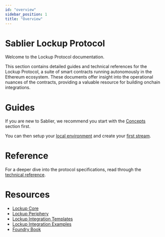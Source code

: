 ```yaml
---
id: "overview"
sidebar_position: 1
title: "Overview"
---
```


# Sablier Lockup Protocol

Welcome to the Lockup Protocol documentation.

This section contains detailed guides and technical references for the Lockup Protocol, a suite of smart contracts
running autonomously in the Ethereum ecosystem. These documents offer insight into the operational nuances of the
contracts, providing a valuable resource for building onchain integrations.

# Guides

If you are new to Sablier, we recommend you start with the [Concepts](/concepts/what-is-sablier) section first.

You can then setup your [local environment](/guides/lockup/examples/local-environment) and create your
[first stream](/guides/lockup/examples/create-stream/lockup-linear).

# Reference

For a deeper dive into the protocol specifications, read through the [technical reference](/reference/lockup/diagrams).

# Resources

- [Lockup Core](https://github.com/sablier-labs/v2-core/tree/release)
- [Lockup Periphery](https://github.com/sablier-labs/v2-periphery/tree/release)
- [Lockup Integration Templates](https://github.com/sablier-labs/sablier-v2-integration-template)
- [Lockup Integration Examples](https://github.com/sablier-labs/examples)
- [Foundry Book](https://book.getfoundry.sh/)
